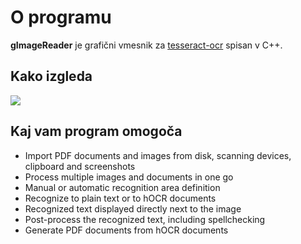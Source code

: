 # O programu

**gImageReader** je grafični vmesnik za [tesseract-ocr](https://github.com/tesseract-ocr/tesseract) spisan v C++.

## Kako izgleda

![](https://raw.githubusercontent.com/manisandro/gImageReader/gh-pages/gimagereader.jpg)

## Kaj vam program omogoča

- Import PDF documents and images from disk, scanning devices, clipboard and screenshots
- Process multiple images and documents in one go
- Manual or automatic recognition area definition
- Recognize to plain text or to hOCR documents
- Recognized text displayed directly next to the image
- Post-process the recognized text, including spellchecking
- Generate PDF documents from hOCR documents

